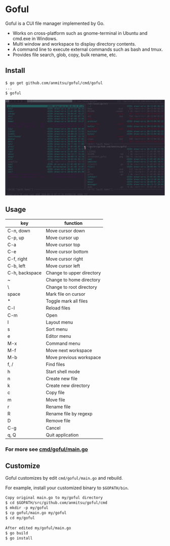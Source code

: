 # Goful

Goful is a CUI file manager implemented by Go.

* Works on cross-platform such as gnome-terminal in Ubuntu and cmd.exe in
  Windows.
* Multi window and workspace to display directory contents.
* A command line to execute external commands such as bash and tmux.
* Provides file search, glob, copy, bulk rename, etc.

## Install

    $ go get github.com/anmitsu/goful/cmd/goful
    ...
    $ goful

![goful](<demo/readme_top.gif>)

## Usage

| key            | function |
-----------------|-------
| C-n, down      | Move cursor down |
| C-p, up        | Move cursor up |
| C-a            | Move cursor top |
| C-e            | Move cursor bottom |
| C-f, right     | Move cursor right |
| C-b, left      | Move cursor left |
| C-h, backspace | Change to upper directory |
| ~              | Change to home directory |
| \              | Change to root directory |
| space          | Mark file on cursor |
| *              | Toggle mark all files |
| C-l            | Reload files |
| C-m            | Open |
| l              | Layout menu |
| s              | Sort menu |
| e              | Editor menu |
| M-x            | Command menu |
| M-f            | Move next workspace |
| M-b            | Move previous workspace |
| f, /           | Find files |
| h              | Start shell mode |
| n              | Create new file |
| k              | Create new directory |
| c              | Copy file |
| m              | Move file |
| r              | Rename file |
| R              | Rename file by regexp |
| D              | Remove file |
| C-g            | Cancel |
| q, Q           | Quit application |

### For more see [cmd/goful/main.go](cmd/goful/main.go)

## Customize

Goful customizes by edit `cmd/goful/main.go` and rebuild.

For example, install your customized binary to `$GOPATH/bin`.

    Copy original main.go to my/goful directory
    $ cd $GOPATH/src/github.com/anmitsu/goful/cmd
    $ mkdir -p my/goful
    $ cp goful/main.go my/goful
    $ cd my/goful
    
    After edited my/goful/main.go
    $ go build
    $ go install


